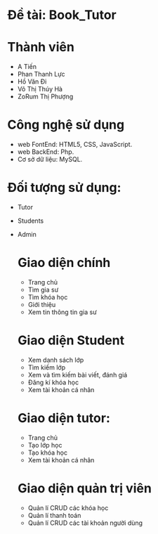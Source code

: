 # Đề tài: Book_Tutor

# Thành viên
- A Tiến
- Phan Thanh Lực
- Hồ Văn Đi
- Võ Thị Thúy Hà
- ZoRum Thị Phượng

# Công nghệ sử dụng
- web FontEnd:    HTML5, CSS, JavaScript.
- web BackEnd:    Php.
- Cơ sở dữ liệu:  MySQL.

# Đối tượng sử dụng:
- Tutor
- Students
- Admin

   # Giao diện chính
   - Trang chủ
   - Tìm gia sư
   - Tìm khóa học
   - Giới thiệu
   - Xem tin thông tin gia sư
   
   # Giao diện Student
   - Xem danh sách lớp
   - Tìm kiếm lớp
   - Xem và tìm kiếm bài viết, đánh giá
   - Đăng kí khóa học
   - Xem tài khoản cá nhân
   
   # Giao diện tutor:
    - Trang chủ
    - Tạo lớp học
    - Tạo khóa học
    - Xem tài khoản cá nhân
    
   # Giao diện quản trị viên
     - Quản lí CRUD các khóa học
     - Quản lí thanh toán
     - Quản lí CRUD các tài khoản người dùng
   
